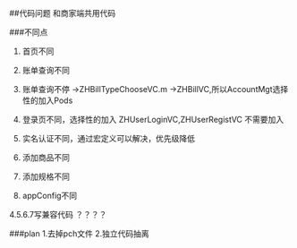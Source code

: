 

##代码问题
和商家端共用代码

###不同点
1. 首页不同
2. 账单查询不同
3. 账单查询不停 ->ZHBillTypeChooseVC.m ->ZHBillVC,所以AccountMgt选择性的加入Pods

4. 登录页不同，选择性的加入 ZHUserLoginVC,ZHUserRegistVC 不需要加入
5. 实名认证不同，通过宏定义可以解决，优先级降低
6. 添加商品不同
7. 添加规格不同

8. appConfig不同

4.5.6.7写兼容代码 ？？？？

###plan
 1.去掉pch文件
 2.独立代码抽离


